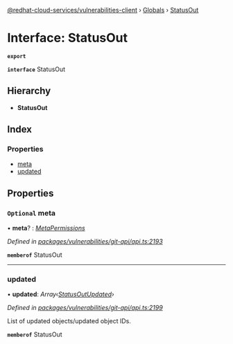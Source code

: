 [@redhat-cloud-services/vulnerabilities-client](../README.md) › [Globals](../globals.md) › [StatusOut](statusout.md)

# Interface: StatusOut

**`export`** 

**`interface`** StatusOut

## Hierarchy

* **StatusOut**

## Index

### Properties

* [meta](statusout.md#optional-meta)
* [updated](statusout.md#updated)

## Properties

### `Optional` meta

• **meta**? : *[MetaPermissions](metapermissions.md)*

*Defined in [packages/vulnerabilities/git-api/api.ts:2193](https://github.com/RedHatInsights/javascript-clients/blob/master/packages/vulnerabilities/git-api/api.ts#L2193)*

**`memberof`** StatusOut

___

###  updated

• **updated**: *Array‹[StatusOutUpdated](statusoutupdated.md)›*

*Defined in [packages/vulnerabilities/git-api/api.ts:2199](https://github.com/RedHatInsights/javascript-clients/blob/master/packages/vulnerabilities/git-api/api.ts#L2199)*

List of updated objects/updated object IDs.

**`memberof`** StatusOut
